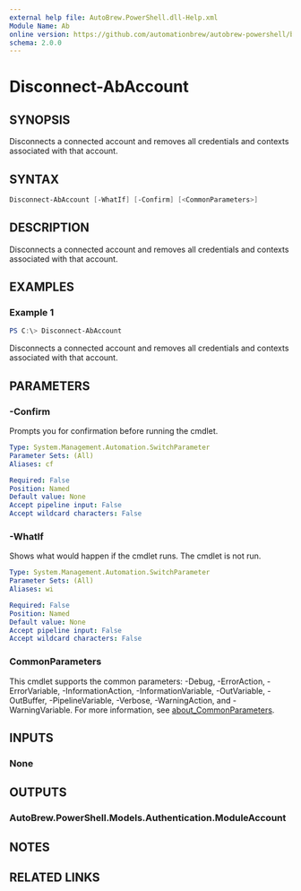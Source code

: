 ```yaml
---
external help file: AutoBrew.PowerShell.dll-Help.xml
Module Name: Ab
online version: https://github.com/automationbrew/autobrew-powershell/blob/main/docs/help/Disconnect-AbAccount.md
schema: 2.0.0
---
```


# Disconnect-AbAccount

## SYNOPSIS

Disconnects a connected account and removes all credentials and contexts associated with that account.

## SYNTAX

```powershell
Disconnect-AbAccount [-WhatIf] [-Confirm] [<CommonParameters>]
```

## DESCRIPTION

Disconnects a connected account and removes all credentials and contexts associated with that account.

## EXAMPLES

### Example 1

```powershell
PS C:\> Disconnect-AbAccount
```

Disconnects a connected account and removes all credentials and contexts associated with that account.

## PARAMETERS

### -Confirm

Prompts you for confirmation before running the cmdlet.

```yaml
Type: System.Management.Automation.SwitchParameter
Parameter Sets: (All)
Aliases: cf

Required: False
Position: Named
Default value: None
Accept pipeline input: False
Accept wildcard characters: False
```

### -WhatIf

Shows what would happen if the cmdlet runs.
The cmdlet is not run.

```yaml
Type: System.Management.Automation.SwitchParameter
Parameter Sets: (All)
Aliases: wi

Required: False
Position: Named
Default value: None
Accept pipeline input: False
Accept wildcard characters: False
```

### CommonParameters

This cmdlet supports the common parameters: -Debug, -ErrorAction, -ErrorVariable, -InformationAction, -InformationVariable, -OutVariable, -OutBuffer, -PipelineVariable, -Verbose, -WarningAction, and -WarningVariable. For more information, see [about_CommonParameters](http://go.microsoft.com/fwlink/?LinkID=113216).

## INPUTS

### None

## OUTPUTS

### AutoBrew.PowerShell.Models.Authentication.ModuleAccount

## NOTES

## RELATED LINKS

